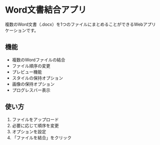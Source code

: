 # Word文書結合アプリ

複数のWord文書（.docx）を1つのファイルにまとめることができるWebアプリケーションです。

## 機能
- 複数のWordファイルの結合
- ファイル順序の変更
- プレビュー機能
- スタイルの保持オプション
- 画像の保持オプション
- プログレスバー表示

## 使い方
1. ファイルをアップロード
2. 必要に応じて順序を変更
3. オプションを設定
4. 「ファイルを結合」をクリック
